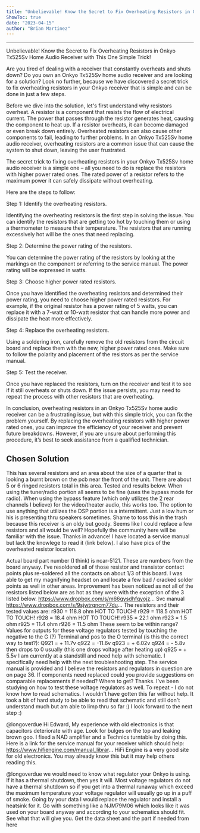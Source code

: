 ```yaml
---
title: "Unbelievable! Know the Secret to Fix Overheating Resistors in Onkyo Tx525Sv Home Audio Receiver with This One Simple Trick!"
ShowToc: true 
date: "2023-04-15"
author: "Brian Martinez"
---
```

*****
Unbelievable! Know the Secret to Fix Overheating Resistors in Onkyo Tx525Sv Home Audio Receiver with This One Simple Trick!

Are you tired of dealing with a receiver that constantly overheats and shuts down? Do you own an Onkyo Tx525Sv home audio receiver and are looking for a solution? Look no further, because we have discovered a secret trick to fix overheating resistors in your Onkyo receiver that is simple and can be done in just a few steps.

Before we dive into the solution, let's first understand why resistors overheat. A resistor is a component that resists the flow of electrical current. The power that passes through the resistor generates heat, causing the component to heat up. If a resistor overheats, it can become damaged or even break down entirely. Overheated resistors can also cause other components to fail, leading to further problems. In an Onkyo Tx525Sv home audio receiver, overheating resistors are a common issue that can cause the system to shut down, leaving the user frustrated.

The secret trick to fixing overheating resistors in your Onkyo Tx525Sv home audio receiver is a simple one – all you need to do is replace the resistors with higher power rated ones. The rated power of a resistor refers to the maximum power it can safely dissipate without overheating.

Here are the steps to follow:

Step 1: Identify the overheating resistors.

Identifying the overheating resistors is the first step in solving the issue. You can identify the resistors that are getting too hot by touching them or using a thermometer to measure their temperature. The resistors that are running excessively hot will be the ones that need replacing.

Step 2: Determine the power rating of the resistors.

You can determine the power rating of the resistors by looking at the markings on the component or referring to the service manual. The power rating will be expressed in watts.

Step 3: Choose higher power rated resistors.

Once you have identified the overheating resistors and determined their power rating, you need to choose higher power rated resistors. For example, if the original resistor has a power rating of 5 watts, you can replace it with a 7-watt or 10-watt resistor that can handle more power and dissipate the heat more effectively.

Step 4: Replace the overheating resistors.

Using a soldering iron, carefully remove the old resistors from the circuit board and replace them with the new, higher power rated ones. Make sure to follow the polarity and placement of the resistors as per the service manual.

Step 5: Test the receiver.

Once you have replaced the resistors, turn on the receiver and test it to see if it still overheats or shuts down. If the issue persists, you may need to repeat the process with other resistors that are overheating.

In conclusion, overheating resistors in an Onkyo Tx525Sv home audio receiver can be a frustrating issue, but with this simple trick, you can fix the problem yourself. By replacing the overheating resistors with higher power rated ones, you can improve the efficiency of your receiver and prevent future breakdowns. However, if you are unsure about performing this procedure, it’s best to seek assistance from a qualified technician.


## Chosen Solution
 This has several resistors and an area about the size of a quarter  that is looking a burnt brown on the pcb near the front of the unit.  There are about 5 or 6 ringed resistors total in this area. Tested and results below. When using the tuner/radio  portion all seems to be fine (uses the bypass mode for radio). When  using the bypass feature (which only utilizes the 2 rear channels I  believe) for the video/theater audio, this works too. The option to use  anything that utilizes the DSP portion is a intermittent. Just a low  hum or his is presenting thru speakers sometimes. Shame to toss this in the trash  because this receiver is an oldy but goody. Seems like I could replace a  few resistors and all would be well? Hopefully the community here will  be familiar with the issue. Thanks in advance! I have located a service  manual but lack the knowlege to read it (link below). I also have pics of the  overheated resistor location.

Actual  board part number (I think) is ncar-5121. These are numbers from the  board anyway.
I've  resoldered all of those resistor and transistor contact points plus  re-soldered all the contacts on about 1/3 of this board. I was able to get my magnifying headset on and locate a few bad / cracked solder points as well in other areas. Improvement  has been noticed as not all of the resistors listed below are as hot as  they were with the exception of the 3 listed below.  https://www.dropbox.com/s/m66gysdhfqyojz...
Svc manual https://www.dropbox.com/s/9sjwtrqncm77du...
The resistors and their tested values ​​are:  r930 = 118.8 ohm HOT TO TOUCH!  r929 = 118.5 ohm HOT TO TOUCH!  r928 = 18.4 ohm HOT TO TOUCH!  r935 = 22.1 ohm  r923 = 1.5 ohm  r925 = 11.4 ohm  r926 = 11.5 ohm  These seem to be within range?
Values  ​​for outputs for these voltage regulators tested by touching the negative to the G (?) Terminal and  pos to the O terminal (is this the correct way to test?):  Q921 = + 11.7v  q922 = -11.6v  q923 = + 6.02v  q924 = - 5.8v then drops to 0 usually (this one drops voltage after heating up)  q925 = + 5.5v
I am currently at a standstill and need help with schematic. I specifically need help with the next troubleshooting step. The service manual is provided and I believe the resistors and regulators in question are on page 36.
If components need replaced could you provide suggestions on comparable replacements if needed? Where to get? Thanks. I've been studying on how to test these voltage regulators as well. To repeat - I do not know how to read schematics. I wouldn't have gotten this far without help. It  took a bit of hard study to be able to read that schematic and still  don't understand much but am able to limp thru so far :) I look forward  to the next step :)

 @longoverdue
Hi Edward,
My experience with old electronics is that capacitors deteriorate with age. Look for bulges on the top and leaking brown  goo.  I fixed a NAD amplifier and a Technics turntable by doing this.
Here is a link for the service manual for your receiver which should help:
https://www.hifiengine.com/manual_librar...
HiFi Engine is a very good site for old electronics.  You may already know this but it may help others reading this.

 @longoverdue we would need to know what regulator your Onkyo is using. If it has a thermal shutdown, then yes it will. Most voltage regulators do not have a thermal shutdown so if you get into a thermal runaway which exceed the maximum temperature your voltage regulator will usually go up in a puff of smoke. Going by your data I would replace the regulator and install a heatsink for it. Go with something like a NJM79M06 which looks like it was used on your board anyway and according to your schematics should fit. See what that will give you. Get the data sheet and the part if needed from here




